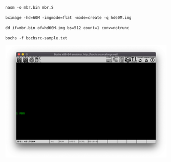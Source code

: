     
    nasm -o mbr.bin mbr.S

    bximage -hd=60M -imgmode=flat -mode=create -q hd60M.img

    dd if=mbr.bin of=hd60M.img bs=512 count=1 conv=notrunc

    bochs -f bochsrc-sample.txt

![](https://raw.githubusercontent.com/ejunjsh/myos/master/exercises/ch02/ScreenShot.png)